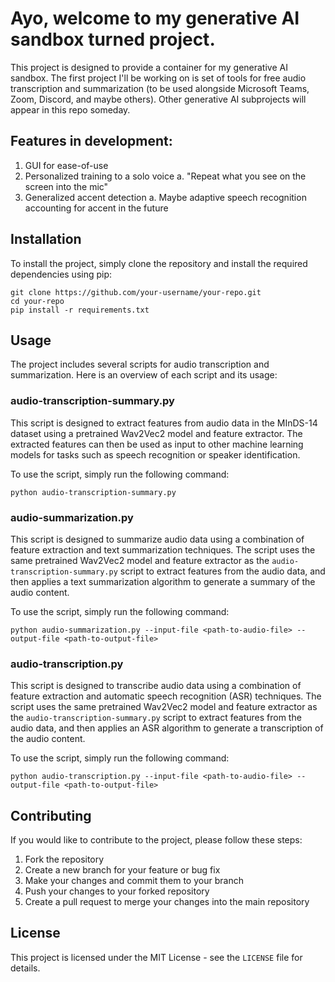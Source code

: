 # Ayo, welcome to my generative AI sandbox turned project.

This project is designed to provide a container for my generative AI sandbox.
The first project I'll be working on is set of tools for free audio transcription and summarization (to be used alongside Microsoft Teams, Zoom, Discord, and maybe others).
Other generative AI subprojects will appear in this repo someday.

## Features in development:

1. GUI for ease-of-use
2. Personalized training to a solo voice
    a. "Repeat what you see on the screen into the mic"
3. Generalized accent detection
    a. Maybe adaptive speech recognition accounting for accent in the future

## Installation

To install the project, simply clone the repository and install the required dependencies using pip:

```
git clone https://github.com/your-username/your-repo.git
cd your-repo
pip install -r requirements.txt
```

## Usage

The project includes several scripts for audio transcription and summarization. Here is an overview of each script and its usage:

### audio-transcription-summary.py

This script is designed to extract features from audio data in the MInDS-14 dataset using a pretrained Wav2Vec2 model and feature extractor. The extracted features can then be used as input to other machine learning models for tasks such as speech recognition or speaker identification.

To use the script, simply run the following command:

```
python audio-transcription-summary.py
```

### audio-summarization.py

This script is designed to summarize audio data using a combination of feature extraction and text summarization techniques. The script uses the same pretrained Wav2Vec2 model and feature extractor as the `audio-transcription-summary.py` script to extract features from the audio data, and then applies a text summarization algorithm to generate a summary of the audio content.

To use the script, simply run the following command:

```
python audio-summarization.py --input-file <path-to-audio-file> --output-file <path-to-output-file>
```

### audio-transcription.py

This script is designed to transcribe audio data using a combination of feature extraction and automatic speech recognition (ASR) techniques. The script uses the same pretrained Wav2Vec2 model and feature extractor as the `audio-transcription-summary.py` script to extract features from the audio data, and then applies an ASR algorithm to generate a transcription of the audio content.

To use the script, simply run the following command:

```
python audio-transcription.py --input-file <path-to-audio-file> --output-file <path-to-output-file>
```

## Contributing

If you would like to contribute to the project, please follow these steps:

1. Fork the repository
2. Create a new branch for your feature or bug fix
3. Make your changes and commit them to your branch
4. Push your changes to your forked repository
5. Create a pull request to merge your changes into the main repository

## License

This project is licensed under the MIT License - see the `LICENSE` file for details.